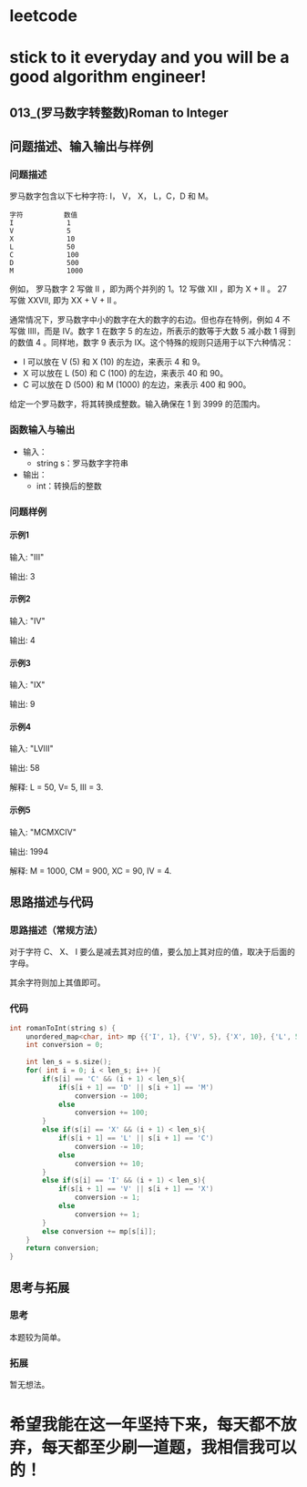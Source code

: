 # leetcode
# stick to it everyday and you will be a good algorithm engineer!
## 013_(罗马数字转整数)Roman to Integer
## 问题描述、输入输出与样例

### 问题描述
罗马数字包含以下七种字符: I， V， X， L，C，D 和 M。

	字符          数值
	I             1
	V             5
	X             10
	L             50
	C             100
	D             500
	M             1000

例如， 罗马数字 2 写做 II ，即为两个并列的 1。12 写做 XII ，即为 X + II 。 27 写做  XXVII, 即为 XX + V + II 。

通常情况下，罗马数字中小的数字在大的数字的右边。但也存在特例，例如 4 不写做 IIII，而是 IV。数字 1 在数字 5 的左边，所表示的数等于大数 5 减小数 1 得到的数值 4 。同样地，数字 9 表示为 IX。这个特殊的规则只适用于以下六种情况：

* I 可以放在 V (5) 和 X (10) 的左边，来表示 4 和 9。
* X 可以放在 L (50) 和 C (100) 的左边，来表示 40 和 90。 
* C 可以放在 D (500) 和 M (1000) 的左边，来表示 400 和 900。

给定一个罗马数字，将其转换成整数。输入确保在 1 到 3999 的范围内。


### 函数输入与输出

* 输入：
	* string s：罗马数字字符串
* 输出：
	* int：转换后的整数
	
### 问题样例

#### 示例1

输入: "III"

输出: 3

#### 示例2

输入: "IV"

输出: 4

#### 示例3

输入: "IX"

输出: 9

#### 示例4

输入: "LVIII"

输出: 58

解释: L = 50, V= 5, III = 3.

#### 示例5

输入: "MCMXCIV"

输出: 1994

解释: M = 1000, CM = 900, XC = 90, IV = 4.
	
## 思路描述与代码	
### 思路描述（常规方法）

对于字符 C、 X、 I 要么是减去其对应的值，要么加上其对应的值，取决于后面的字母。

其余字符则加上其值即可。

### 代码
```cpp
int romanToInt(string s) {
	unordered_map<char, int> mp {{'I', 1}, {'V', 5}, {'X', 10}, {'L', 50}, {'C', 100}, {'D', 500}, {'M', 1000}};
	int conversion = 0;
	
	int len_s = s.size();
	for( int i = 0; i < len_s; i++ ){
		if(s[i] == 'C' && (i + 1) < len_s){
			if(s[i + 1] == 'D' || s[i + 1] == 'M')
				conversion -= 100;
			else
				conversion += 100;
		}
		else if(s[i] == 'X' && (i + 1) < len_s){
			if(s[i + 1] == 'L' || s[i + 1] == 'C')
				conversion -= 10;
			else
				conversion += 10;
		}
		else if(s[i] == 'I' && (i + 1) < len_s){
			if(s[i + 1] == 'V' || s[i + 1] == 'X')
				conversion -= 1;
			else
				conversion += 1;
		}
		else conversion += mp[s[i]];
	}
	return conversion;
}
```
 
## 思考与拓展
### 思考
本题较为简单。
### 拓展
暂无想法。


	  
# 希望我能在这一年坚持下来，每天都不放弃，每天都至少刷一道题，我相信我可以的！
